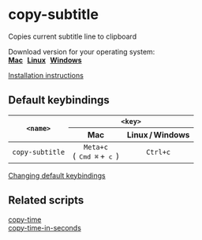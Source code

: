 # copy-subtitle

Copies current subtitle line to clipboard

Download version for your operating system:<br>
**[Mac](./mac)&numsp;[Linux](./linux)&numsp;[Windows](./win)**

[Installation instructions](../README.md#Installation)

## Default keybindings

<table>
  <thead>
    <tr>
      <th rowspan="2"><code>&lt;name&gt;</code></th>
      <th colspan="2"><code>&lt;key&gt;</code></th>
    </tr>
    <tr>
      <th>Mac</th>
      <th>Linux&#8239;/&thinsp;Windows</th>
    </tr>
  </thead>
  <tbody align="center">
    <tr>
      <td><code>copy-subtitle</code></td>
      <td>
        <code>Meta+c</code><br>
        (&#8239;
        <kbd>Cmd&nbsp;⌘</kbd>&#8239;+&thinsp;
        <kbd>c</kbd>
        &#8239;)
      </td>
      <td>
        <code>Ctrl+c</code><br>
      </td>
    </tr>
  </tbody>
</table>

[Changing default keybindings](../README.md#Changing-default-keybindings)

## Related scripts

[copy-time](../copy-time)<br>
[copy-time-in-seconds](../copy-time-in-seconds)
